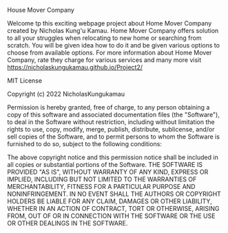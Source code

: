 
House Mover Company 

Welcome tp this exciting webpage project about Home Mover Company created by Nicholas Kung'u Kamau.
Home Mover Company offers solution to all your struggles when relocating to new home or searching from scratch.
You will be given idea how to do it and be given various options to choose from available options.
For more information about Home Mover Company, rate they charge for various services and many more visit 
https://nicholaskungukamau.github.io/Project2/
 
MIT License 

Copyright (c) 2022 NicholasKungukamau 

Permission is hereby granted, free of charge, to any person obtaining a copy of this software and associated documentation files (the "Software"),
to deal in the Software without restriction, 
including without limitation the rights to use, copy, modify, merge, publish, distribute, sublicense, 
and/or sell copies of the Software, and to permit persons to whom the Software is furnished to do so, 
subject to the following conditions: 

The above copyright notice and this permission notice shall be included in all copies or substantial portions of the Software. 
THE SOFTWARE IS PROVIDED "AS IS", WITHOUT WARRANTY OF ANY KIND, EXPRESS OR IMPLIED, 
INCLUDING BUT NOT LIMITED TO THE WARRANTIES OF MERCHANTABILITY, FITNESS FOR A PARTICULAR PURPOSE AND NONINFRINGEMENT. 
IN NO EVENT SHALL THE AUTHORS OR COPYRIGHT HOLDERS BE LIABLE FOR ANY CLAIM, DAMAGES OR OTHER LIABILITY, WHETHER IN AN ACTION OF CONTRACT, 
TORT OR OTHERWISE, ARISING FROM, OUT OF OR IN CONNECTION WITH THE SOFTWARE OR THE USE OR OTHER DEALINGS IN THE SOFTWARE.
